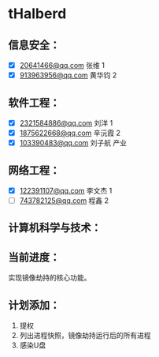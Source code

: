# tHalberd

## 信息安全：
 - [x] 20641466@qq.com 张维 1
 - [x] 913963956@qq.com 黄华钧 2

## 软件工程：
 - [x] 2321584886@qq.com 刘洋 1
 - [x] 1875622668@qq.com 辛沅霞 2
 - [x] 103390483@qq.com 刘子航 产业

## 网络工程：
 - [x] 122391107@qq.com 李文杰 1
 - [ ] 743782125@qq.com 程鑫 2

## 计算机科学与技术：



## 当前进度：

实现镜像劫持的核心功能。

## 计划添加：

1. 提权
2. 列出进程快照，镜像劫持运行后的所有进程
3. 感染U盘
